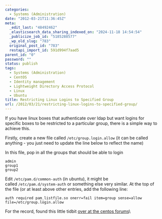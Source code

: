 ```yaml
---
categories:
  - Systems (Administration)
date: "2012-03-21T11:36:45Z"
meta:
  _edit_last: "48492462"
  _elasticsearch_data_sharing_indexed_on: "2024-11-18 14:54:54"
  _publicize_job_id: "5185288577"
  _wp_old_slug: "783"
  original_post_id: "783"
  restapi_import_id: 591d994f7aad5
parent_id: "0"
password: ""
status: publish
tags:
  - Systems (Administration)
  - CentOS
  - Identity management
  - Lightweight Directory Access Protocol
  - Linux
  - Ubuntu
title: Restricting Linux Logins to Specified Group
url: /2012/03/21/restricting-linux-logins-to-specified-group/
---
```


If you have linux boxes that authenticate over ldap but want logins for specific
boxes to be restricted to a particular group, there is a simple way to achieve
this.

Firstly, create a new file called `/etc/group.login.allow` (it can be called
anything - you just need to update the line below to reflect the name)

In this file, pop in all the groups that should be able to login

```
admin
group1
group2
```

Edit `/etc/pam.d/common-auth` (in ubuntu), it might be
called `/etc/pam.d/system-auth` or something else very similar. At the top of
the file (or at least above other entries, add the following line:

```
auth required pam_listfile.so onerr=fail item=group sense=allow file=/etc/group.login.allow
```

For the record, found this little tidbit
[over at the centos forums](https://www.centos.org/modules/newbb/viewtopic.php?topic_id=25940 "Allow Only Specific LDAP Group Access (CentOS Forums)")\
